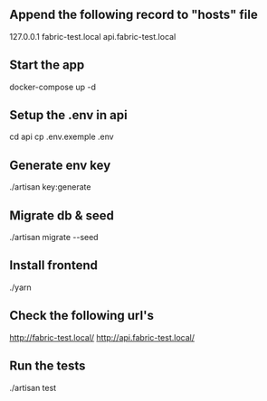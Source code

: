 ## Append the following record to "hosts" file
127.0.0.1       fabric-test.local api.fabric-test.local

## Start the app
docker-compose up -d

## Setup the .env in api
cd api
cp .env.exemple .env

## Generate env key
./artisan key:generate

## Migrate db & seed
./artisan migrate --seed

## Install frontend
./yarn

## Check the following url's
http://fabric-test.local/
http://api.fabric-test.local/

## Run the tests
./artisan test
